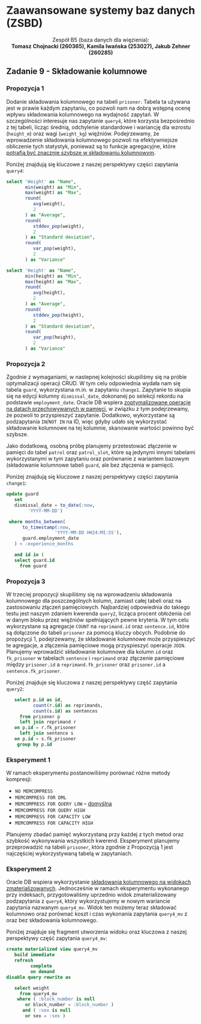 # Zaawansowane systemy baz danych (ZSBD)

<div align="center">
Zespół B5 (baza danych dla więzienia): <br/> <b>Tomasz Chojnacki (260365), Kamila Iwańska (253027), Jakub Zehner (260285)</b>
</div>

## Zadanie 9 - Składowanie kolumnowe

### Propozycja 1

Dodanie składowania kolumnowego na tabeli `prisoner`. Tabela ta używana jest w prawie każdym zapytaniu, co pozwoli nam na dobrą wstępną ocenę wpływu składowania kolumnowego na wydajność zapytań. W szczególności interesuje nas zapytanie `query4`, które korzysta bezpośrednio z tej tabeli, licząc średnią, odchylenie standardowe i wariancję dla wzrostu (`height_m`) oraz wagi (`weight_kg`) więźniów. Podejrzewamy, że wprowadzenie składowania kolumnowego pozwoli na efektywniejsze obliczenie tych statystyk, ponieważ są to funkcje agregacyjne, które [potrafią być znacznie szybsze w składowaniu kolumnowym](https://www.oracle.com/docs/tech/inmemory-aggregation-twp-2412192.pdf).

Poniżej znajdują się kluczowe z naszej perspektywy części zapytania `query4`:

```sql
select 'Weight' as "Name",
       min(weight) as "Min",
       max(weight) as "Max",
       round(
          avg(weight),
          2
       ) as "Average",
       round(
          stddev_pop(weight),
          2
       ) as "Standard deviation",
       round(
          var_pop(weight),
          2
       ) as "Variance"
```

```sql
select 'Height' as "Name",
       min(height) as "Min",
       max(height) as "Max",
       round(
          avg(height),
          2
       ) as "Average",
       round(
          stddev_pop(height),
          2
       ) as "Standard deviation",
       round(
          var_pop(height),
          2
       ) as "Variance"
```

### Propozycja 2

Zgodnie z wymaganiami, w nastepnej kolejności skupiliśmy się na próbie optymalizacji operacji CRUD. W tym celu odpowiednia wydała nam się tabela `guard`, wykorzystana m.in. w zapytaniu `change1`. Zapytanie to skupia się na edycji kolumny `dismissal_date`, dokonanej po selekcji rekordu na podstawie `employment_date`. Oracle DB wspiera [zoptymalizowane operacje na datach przechowywanych w pamięci](https://docs.oracle.com/en/database/oracle/oracle-database/23/nfcoa/data_analytics_in_memory.html#NFCOA-GUID-101546-3), w związku z tym podejrzewamy, że pozwoli to przyspieszyć zapytanie. Dodatkowo, wykorzystane są podzapytania `IN`/`NOT IN` na ID, więc gdyby udało się wykorzystać składowanie kolumnowe na tej kolumnie, skanowanie wartości powinno być szybsze.

Jako dodatkową, osobną próbę planujemy przetestować złączenie w pamięci do tabel `patrol` oraz `patrol_slot`, które są jedynymi innymi tabelami wykorzystanymi w tym zapytaniu oraz porównanie z wariantem bazowym (składowanie kolumnowe tabeli `guard`, ale bez złączenia w pamięci).

Poniżej znajdują się kluczowe z naszej perspektywy części zapytania `change1`:

```sql
update guard
   set
   dismissal_date = to_date(:now,
        'YYYY-MM-DD')
```

```sql
 where months_between(
      to_timestamp(:now,
                  'YYYY-MM-DD HH24:MI:SS'),
      guard.employment_date
   ) < :experience_months
```

```sql
   and id in (
   select guard.id
     from guard
```

### Propozycja 3

W trzeciej propozycji skupiliśmy się na wprowadzeniu składowania kolumnowego dla poszczególnych kolumn, zamiast całej tabeli oraz na zastosowaniu złączeń pamięciowych. Najbardziej odpowiednia do takiego testu jest naszym zdaniem kwerenda `query2`, licząca procent obłożenia cel w danym bloku przez więźniów spełniających pewne kryteria. W tym celu wykorzystane są agregacje `COUNT` na `reprimand.id` oraz `sentence.id`, które są dołączone do tabeli `prisoner` za pomocą kluczy obcych. Podobnie do propozycji 1, podejrzewamy, że składowanie kolumnowe może przyspieszyć te agregacje, a złączenia pamięciowe mogą przyspieszyć operacje `JOIN`. Planujemy wprowadzić składowanie kolumnowe dla kolumn `id` oraz `fk_prisoner` w tabelach `sentence` i `reprimand` oraz złączenie pamięciowe między `prisoner.id` a `reprimand.fk_prisoner` oraz `prisoner.id` a `sentence.fk_prisoner`.

Poniżej znajduje się kluczowa z naszej perspektywy część zapytania `query2`:

```sql
   select p.id as id,
          count(r.id) as reprimands,
          count(s.id) as sentences
     from prisoner p
     left join reprimand r
   on p.id = r.fk_prisoner
     left join sentence s
   on p.id = s.fk_prisoner
    group by p.id
```

### Eksperyment 1

W ramach eksperymentu postanowiliśmy porównać różne metody kompresji:
- `NO MEMCOMPRESS`
- `MEMCOMPRESS FOR DML`
- `MEMCOMPRESS FOR QUERY LOW` – [domyślna](https://blogs.oracle.com/in-memory/post/database-in-memory-compression)
- `MEMCOMPRESS FOR QUERY HIGH`
- `MEMCOMPRESS FOR CAPACITY LOW`
- `MEMCOMPRESS FOR CAPACITY HIGH`

Planujemy zbadać pamięć wykorzystaną przy każdej z tych metod oraz szybkość wykonywania wszystkich kwerend. Eksperyment planujemy przeprowadzić na tabeli `prisoner`, która zgodnie z Propozycją 1 jest najczęściej wykorzystywaną tabelą w zapytaniach.

### Eksperyment 2

Oracle DB wspiera wykorzystanie [składowania kolumnowego na widokach zmaterializowanych](https://docs.oracle.com/en/database/oracle/oracle-database/21/inmem/populating-objects-in-memory.html#INMEM-GUID-64B4046F-C3E3-49EB-928E-6502AA58EF4A). Jednocześnie w ramach eksperymentu wykonanego przy indeksach, przygotowaliśmy uprzednio widok zmaterializowany podzapytania z `query4`, który wykorzystujemy w nowym wariancie zapytania nazwanym `query4_mv`. Widok ten możemy teraz składować kolumnowo oraz porównać koszt i czas wykonania zapytania `query4_mv` z oraz bez składowania kolumnowego.

Poniżej znajduje się fragment utworzenia widoku oraz kluczowa z naszej perspektywy część zapytania `query4_mv`:

```sql
create materialized view query4_mv
   build immediate
   refresh
         complete
         on demand
disable query rewrite as
```

```sql
   select weight
     from query4_mv
    where ( :block_number is null
       or block_number = :block_number )
      and ( :sex is null
       or sex = :sex )
```
